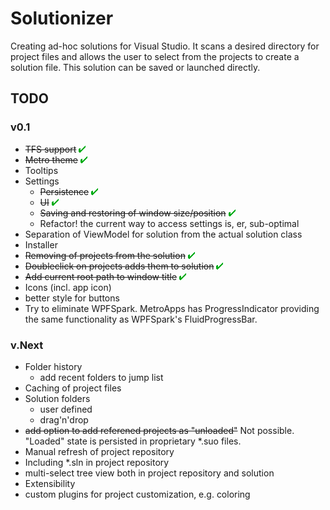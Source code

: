 # Solutionizer

Creating ad-hoc solutions for Visual Studio. It scans a desired directory for project files and allows the user to select from the 
projects to create a solution file. This solution can be saved or launched directly.


## TODO

### v0.1

- <strike>TFS support</strike> ![Check](check.png)
- <strike>Metro theme</strike> ![Check](check.png)
- Tooltips
- Settings
  - <strike>Persistence</strike> ![Check](check.png)
  - <strike>UI</strike> ![Check](check.png)
  - <strike>Saving and restoring of window size/position</strike> ![Check](check.png)
  - Refactor! the current way to access settings is, er, sub-optimal
- Separation of ViewModel for solution from the actual solution class
- Installer
- <strike>Removing of projects from the solution</strike> ![Check](check.png)
- <strike>Doubleclick on projects adds them to solution</strike> ![Check](check.png)
- <strike>Add current root path to window title</strike> ![Check](check.png)
- Icons (incl. app icon)
- better style for buttons
- Try to eliminate WPFSpark. MetroApps has ProgressIndicator providing the same functionality as WPFSpark's FluidProgressBar.

### v.Next

- Folder history
  - add recent folders to jump list
- Caching of project files
- Solution folders
  - user defined
  - drag'n'drop
- <strike>add option to add referened projects as "unloaded"</strike> Not possible. "Loaded" state is persisted in proprietary *.suo files.
- Manual refresh of project repository
- Including *.sln in project repository
- multi-select tree view both in project repository and solution
- Extensibility
 - custom plugins for project customization, e.g. coloring